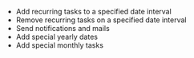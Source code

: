 - Add recurring tasks to a specified date interval
- Remove recurring tasks on a specified date interval
- Send notifications and mails
- Add special yearly dates
- Add special monthly tasks

